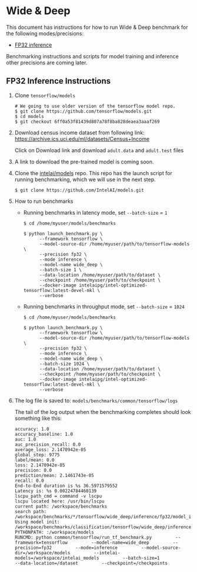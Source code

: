# Wide & Deep

This document has instructions for how to run Wide & Deep benchmark for the
following modes/precisions:
* [FP32 inference](#fp32-inference-instructions)

Benchmarking instructions and scripts for model training and inference
other precisions are coming later.

## FP32 Inference Instructions

1. Clone `tensorflow/models` 
       
    ```
    # We going to use older version of the tensorflow model repo.
    $ git clone https://github.com/tensorflow/models.git
    $ cd models
    $ git checkout 6ff0a53f81439d807a78f8ba828deaea3aaaf269 
    ```
    
2. Download census income dataset from following link: 
https://archive.ics.uci.edu/ml/datasets/Census+Income
   
   Click on Download link and download `adult.data` and `adult.test` files

3. A link to download the pre-trained model is coming soon.
 
4. Clone the [intelai/models](https://github.com/intelai/models) repo.
This repo has the launch script for running benchmarking, which we will
use in the next step.

    ```
    $ git clone https://github.com/IntelAI/models.git
    ```
    
5. How to run benchmarks

   * Running benchmarks in latency mode, set `--batch-size` = `1`
       ``` 
       $ cd /home/myuser/models/benchmarks
    
       $ python launch_benchmark.py \ 
             --framework tensorflow \ 
             --model-source-dir /home/myuser/path/to/tensorflow-models \
             --precision fp32 \
             --mode inference \
             --model-name wide_deep \
             --batch-size 1 \
             --data-location /home/myuser/path/to/dataset \
             --checkpoint /home/myuser/path/to/checkpoint \
             --docker-image intelaipg/intel-optimized-tensorflow:latest-devel-mkl \
             --verbose
       ```
   * Running benchmarks in throughput mode, set `--batch-size` = `1024`
       ``` 
       $ cd /home/myuser/models/benchmarks
    
       $ python launch_benchmark.py \ 
             --framework tensorflow \ 
             --model-source-dir /home/myuser/path/to/tensorflow-models \
             --precision fp32 \
             --mode inference \
             --model-name wide_deep \
             --batch-size 1024 \
             --data-location /home/myuser/path/to/dataset \
             --checkpoint /home/myuser/path/to/checkpoint \
             --docker-image intelaipg/intel-optimized-tensorflow:latest-devel-mkl \
             --verbose
       ```
6. The log file is saved to:
`models/benchmarks/common/tensorflow/logs`

   The tail of the log output when the benchmarking completes should look
   something like this:

    ```
    accuracy: 1.0
    accuracy_baseline: 1.0
    auc: 1.0
    auc_precision_recall: 0.0
    average_loss: 2.1470942e-05
    global_step: 9775
    label/mean: 0.0
    loss: 2.1470942e-05
    precision: 0.0
    prediction/mean: 2.1461743e-05
    recall: 0.0
    End-to-End duration is %s 36.5971579552
    Latency is: %s 0.00224784460139
    lscpu_path_cmd = command -v lscpu
    lscpu located here: /usr/bin/lscpu
    current path: /workspace/benchmarks
    search path: /workspace/benchmarks/*/tensorflow/wide_deep/inference/fp32/model_init.py
    Using model init: /workspace/benchmarks/classification/tensorflow/wide_deep/inference/fp32/model_init.py
    PYTHONPATH: :/workspace/models
    RUNCMD: python common/tensorflow/run_tf_benchmark.py         --framework=tensorflow         --model-name=wide_deep         --precision=fp32         --mode=inference         --model-source-dir=/workspace/models         --intelai-models=/workspace/intelai_models         --batch-size=1                  --data-location=/dataset         --checkpoint=/checkpoints
    ```
